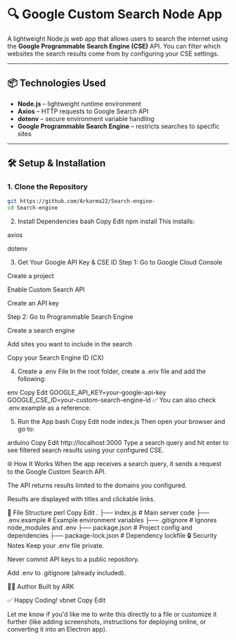 # 🔍 Google Custom Search Node App

A lightweight Node.js web app that allows users to search the internet using the **Google Programmable Search Engine (CSE)** API. You can filter which websites the search results come from by configuring your CSE settings.

---

## 📦 Technologies Used

- **Node.js** – lightweight runtime environment
- **Axios** – HTTP requests to Google Search API
- **dotenv** – secure environment variable handling
- **Google Programmable Search Engine** – restricts searches to specific sites

---

## 🛠 Setup & Installation

### 1. Clone the Repository

```bash
git https://github.com/Arkarma22/Search-engine-
cd Search-engine
```
2. Install Dependencies
bash
Copy
Edit
npm install
This installs:

axios

dotenv

3. Get Your Google API Key & CSE ID
Step 1: Go to Google Cloud Console

Create a project

Enable Custom Search API

Create an API key

Step 2: Go to Programmable Search Engine

Create a search engine

Add sites you want to include in the search

Copy your Search Engine ID (CX)

4. Create a .env File
In the root folder, create a .env file and add the following:

env
Copy
Edit
GOOGLE_API_KEY=your-google-api-key
GOOGLE_CSE_ID=your-custom-search-engine-id
✅ You can also check .env.example as a reference.

5. Run the App
bash
Copy
Edit
node index.js
Then open your browser and go to:

arduino
Copy
Edit
http://localhost:3000
Type a search query and hit enter to see filtered search results using your configured CSE.

🌐 How It Works
When the app receives a search query, it sends a request to the Google Custom Search API.

The API returns results limited to the domains you configured.

Results are displayed with titles and clickable links.

📁 File Structure
perl
Copy
Edit
.
├── index.js            # Main server code
├── .env.example        # Example environment variables
├── .gitignore          # Ignores node_modules and .env
├── package.json        # Project config and dependencies
├── package-lock.json   # Dependency lockfile
🔒 Security Notes
Keep your .env file private.

Never commit API keys to a public repository.

Add .env to .gitignore (already included).


👨‍💻 Author
Built by ARK

✅ Happy Coding!
vbnet
Copy
Edit

Let me know if you'd like me to write this directly to a file or customize it further (like adding screenshots, instructions for deploying online, or converting it into an Electron app).
